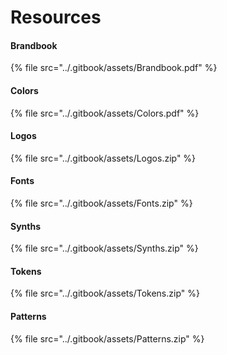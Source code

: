 # Resources

#### Brandbook

{% file src="../.gitbook/assets/Brandbook.pdf" %}

#### Colors

{% file src="../.gitbook/assets/Colors.pdf" %}

#### Logos

{% file src="../.gitbook/assets/Logos.zip" %}

#### Fonts

{% file src="../.gitbook/assets/Fonts.zip" %}

#### Synths

{% file src="../.gitbook/assets/Synths.zip" %}

#### Tokens

{% file src="../.gitbook/assets/Tokens.zip" %}

#### Patterns

{% file src="../.gitbook/assets/Patterns.zip" %}

